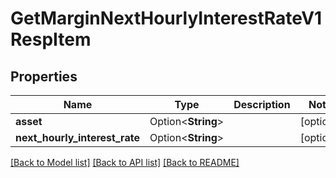 # GetMarginNextHourlyInterestRateV1RespItem

## Properties

Name | Type | Description | Notes
------------ | ------------- | ------------- | -------------
**asset** | Option<**String**> |  | [optional]
**next_hourly_interest_rate** | Option<**String**> |  | [optional]

[[Back to Model list]](../README.md#documentation-for-models) [[Back to API list]](../README.md#documentation-for-api-endpoints) [[Back to README]](../README.md)


